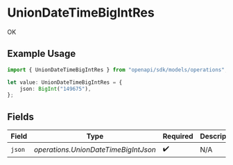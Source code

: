 # UnionDateTimeBigIntRes

OK

## Example Usage

```typescript
import { UnionDateTimeBigIntRes } from "openapi/sdk/models/operations";

let value: UnionDateTimeBigIntRes = {
    json: BigInt("149675"),
};
```

## Fields

| Field                                | Type                                 | Required                             | Description                          |
| ------------------------------------ | ------------------------------------ | ------------------------------------ | ------------------------------------ |
| `json`                               | *operations.UnionDateTimeBigIntJson* | :heavy_check_mark:                   | N/A                                  |